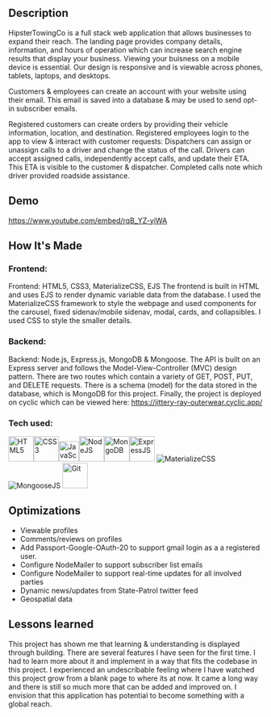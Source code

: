 ## Description
HipsterTowingCo is a full stack web application that allows businesses to expand their reach. 
The landing page provides company details, information, and hours of operation which can increase search engine results that display your business. 
Viewing your buisness on a mobile device is essential. Our design is responsive and is viewable across phones, tablets, laptops, and desktops.

Customers & employees can create an account with your website using their email. This email is saved into a database & may be used to send opt-in subscriber emails.

Registered customers can create orders by providing their vehicle information, location, and destination.
Registered employees login to the app to view & interact with customer requests:
Dispatchers can assign or unassign calls to a driver and change the status of the call.
Drivers can accept assigned calls, independently accept calls, and update their ETA. This ETA is visible to the customer & dispatcher.
Completed calls note which driver provided roadside assistance.

## Demo
https://www.youtube.com/embed/rqB_YZ-yiWA

## How It's Made 

### Frontend: 
Frontend: HTML5, CSS3, MaterializeCSS, EJS
The frontend is built in HTML and uses EJS to render dynamic variable data from the database. 
I used the MaterializeCSS framework to style the webpage and used components for the carousel, fixed sidenav/mobile sidenav, modal, cards, and collapsibles.
I used CSS to style the smaller details.

### Backend:
Backend: Node.js, Express.js, MongoDB & Mongoose.
The API is built on an Express server and follows the Model-View-Controller (MVC) design pattern.
There are two routes which contain a variety of GET, POST, PUT, and DELETE requests. 
There is a schema (model) for the data stored in the database, which is MongoDB for this project.
Finally, the project is deployed on cyclic which can be viewed here: https://jittery-ray-outerwear.cyclic.app/

### Tech used:
<img src="https://profilinator.rishav.dev/skills-assets/html5-original-wordmark.svg" alt="HTML5" height="50" /><img src="https://profilinator.rishav.dev/skills-assets/css3-original-wordmark.svg" alt="CSS3" height="50" /><img src="https://profilinator.rishav.dev/skills-assets/javascript-original.svg" alt="JavaScript" height="40" /><img src="https://profilinator.rishav.dev/skills-assets/nodejs-original-wordmark.svg" alt="NodeJS" height="50" /><img src="https://profilinator.rishav.dev/skills-assets/mongodb-original-wordmark.svg" alt="MongoDB" height="50" /><img src="https://profilinator.rishav.dev/skills-assets/express-original-wordmark.svg" alt="ExpressJS" height="50" />
<img src="https://img.shields.io/badge/Materialize--CSS-ee6e73?style=for-the-badge&logoColor=white" alt="MaterializeCSS"/>
<img src="https://img.shields.io/badge/Mongoose.js-8A0403?style=for-the-badge&logoColor=white" alt="MongooseJS"/>
<img src="https://profilinator.rishav.dev/skills-assets/git-scm-icon.svg" alt="Git" height="50" />

## Optimizations 
* Viewable profiles
* Comments/reviews on profiles
* Add Passport-Google-OAuth-20 to support gmail login as a a registered user.
* Configure NodeMailer to support subscriber list emails
* Configure NodeMailer to support real-time updates for all involved parties
* Dynamic news/updates from State-Patrol twitter feed
* Geospatial data

## Lessons learned
This project has shown me that learning & understanding is displayed through building. 
There are several features I have seen for the first time. I had to learn more about it and implement in a way that fits the codebase in this project.
I experienced an undescribable feeling where I have watched this project grow from a blank page to where its at now. 
It came a long way and there is still so much more that can be added and improved on. 
I envision that this application has potential to become something with a global reach.